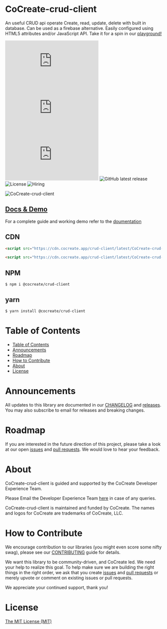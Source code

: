 # CoCreate-crud-client

An useful CRUD api operate Create, read, update, delete with built in database. Can be used as a firebase alternative. Easily configured using HTML5 attributes and/or JavaScript API. Take it for a spin in our [playground!](https://cocreate.app/docs/crud-client)

![minified](https://img.badgesize.io/https://cdn.cocreate.app/crud-client/latest/CoCreate-crud-client.min.js?style=flat-square&label=minified&color=orange)
![gzip](https://img.badgesize.io/https://cdn.cocreate.app/crud-client/latest/CoCreate-crud-client.min.js?compression=gzip&style=flat-square&label=gzip&color=yellow)
![brotli](https://img.badgesize.io/https://cdn.cocreate.app/crud-client/latest/CoCreate-crud-client.min.js?compression=brotli&style=flat-square&label=brotli)
![GitHub latest release](https://img.shields.io/github/v/release/CoCreate-app/CoCreate-crud-client?style=flat-square)
![License](https://img.shields.io/github/license/CoCreate-app/CoCreate-crud-client?style=flat-square)
![Hiring](https://img.shields.io/static/v1?style=flat-square&label=&message=Hiring&color=blueviolet)

![CoCreate-crud-client](https://cdn.cocreate.app/docs/CoCreate-crud-client.gif)

## [Docs & Demo](https://cocreate.app/docs/crud-client)

For a complete guide and working demo refer to the [doumentation](https://cocreate.app/docs/crud-client)

## CDN

```html
<script src="https://cdn.cocreate.app/crud-client/latest/CoCreate-crud-client.min.js"></script>
```

```html
<script src="https://cdn.cocreate.app/crud-client/latest/CoCreate-crud-client.min.css"></script>
```

## NPM

```shell
$ npm i @cocreate/crud-client
```

## yarn

```shell
$ yarn install @cocreate/crud-client
```

# Table of Contents

- [Table of Contents](#table-of-contents)
- [Announcements](#announcements)
- [Roadmap](#roadmap)
- [How to Contribute](#how-to-contribute)
- [About](#about)
- [License](#license)

<a name="announcements"></a>

# Announcements

All updates to this library are documented in our [CHANGELOG](https://github.com/CoCreate-app/CoCreate-crud-client/blob/master/CHANGELOG.md) and [releases](https://github.com/CoCreate-app/CoCreate-crud-client/releases). You may also subscribe to email for releases and breaking changes.

<a name="roadmap"></a>

# Roadmap

If you are interested in the future direction of this project, please take a look at our open [issues](https://github.com/CoCreate-app/CoCreate-crud-client/issues) and [pull requests](https://github.com/CoCreate-app/CoCreate-crud-client/pulls). We would love to hear your feedback.

<a name="about"></a>

# About

CoCreate-crud-client is guided and supported by the CoCreate Developer Experience Team.

Please Email the Developer Experience Team [here](mailto:develop@cocreate.app) in case of any queries.

CoCreate-crud-client is maintained and funded by CoCreate. The names and logos for CoCreate are trademarks of CoCreate, LLC.

<a name="contribute"></a>

# How to Contribute

We encourage contribution to our libraries (you might even score some nifty swag), please see our [CONTRIBUTING](https://github.com/CoCreate-app/CoCreate-crud-client/blob/master/CONTRIBUTING.md) guide for details.

We want this library to be community-driven, and CoCreate led. We need your help to realize this goal. To help make sure we are building the right things in the right order, we ask that you create [issues](https://github.com/CoCreate-app/CoCreate-crud-client/issues) and [pull requests](https://github.com/CoCreate-app/CoCreate-crud-client/pulls) or merely upvote or comment on existing issues or pull requests.

We appreciate your continued support, thank you!


<a name="license"></a>
# License

[The MIT License (MIT)](https://github.com/CoCreate-app/CoCreate-crud-client/blob/master/LICENSE)
